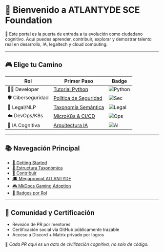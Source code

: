 # 🧠 Bienvenido a ATLANTYDE SCE Foundation

🚀 Este portal es la puerta de entrada a tu evolución como ciudadano cognitivo. Aquí puedes aprender, contribuir, explorar y demostrar talento real en desarrollo, IA, legaltech y cloud computing.

---

## 🎮 Elige tu Camino

| Rol                  | Primer Paso                            | Badge              |
|----------------------|----------------------------------------|--------------------|
| 👨‍💻 Developer         | [Tutorial Python](tutorials/python.md)      | ![Python](https://img.shields.io/badge/Python-Explorer-blue) |
| 🛡️ Ciberseguridad     | [Política de Seguridad](policies/security.md) | ![Sec](https://img.shields.io/badge/Security-Guardian-red) |
| 📜 Legal/NLP         | [Taxonomía Semántica](semantic_validation/index.md) | ![Legal](https://img.shields.io/badge/Semantic-Legal-green) |
| ☁️ DevOps/K8s        | [MicroK8s & CI/CD](microk8s.md)         | ![Ops](https://img.shields.io/badge/K8s-Operator-blueviolet) |
| 🧠 IA Cognitiva       | [Arquitectura IA](nlp_engineer.md)      | ![AI](https://img.shields.io/badge/AI-Cognitive-success) |

---

## 📚 Navegación Principal

- [🚀 Getting Started](GETTING_STARTED.md)
- [🧩 Estructura Taxonómica](estructura_taxonomica.md)
- [📜 Contribuir](CONTRIBUTING.md)
- [🎓 Megaprompt ATLANTYDE](MEGAPROMPT_ATLANTYDE.md)
- [🎮 MkDocs Gaming Adoption](MKDOCSGAMINGADOPTION.md)
- [🔖 Badges por Rol](README_badges_roles.md)

---

## 🔗 Comunidad y Certificación

- Revisión de PR por mentores
- Certificación social vía GitHub públicamente trazable
- Acceso a Discord + Matrix privado por logros

🧠 *Cada PR aquí es un acto de civilización cognitiva, no solo de código.*

